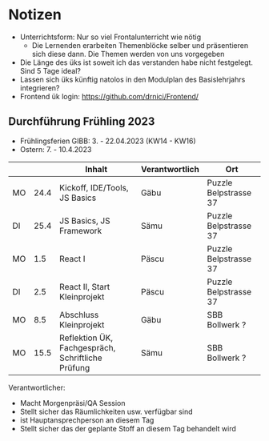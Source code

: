 # Notizen

* Unterrichtsform: Nur so viel Frontalunterricht wie nötig
  * Die Lernenden erarbeiten Themenblöcke selber und präsentieren sich diese dann. Die Themen werden von uns vorgegeben
* Die Länge des üks ist soweit ich das verstanden habe nicht festgelegt. Sind 5 Tage ideal?
* Lassen sich üks künftig natolos in den Modulplan des Basislehrjahrs integrieren?
* Frontend ük login: https://github.com/drnici/Frontend/

## Durchführung Frühling 2023

* Frühlingsferien GIBB: 3. - 22.04.2023 (KW14 - KW16)
* Ostern: 7. - 10.4.2023

|    |      | Inhalt                                            | Verantwortlich | Ort                   |
|----|------|---------------------------------------------------|----------------|-----------------------|
| MO | 24.4 | Kickoff, IDE/Tools, JS Basics                     | Gäbu           | Puzzle Belpstrasse 37 |
| DI | 25.4 | JS Basics, JS Framework                           | Sämu           | Puzzle Belpstrasse 37 |
| MO | 1.5  | React I                                           | Päscu          | Puzzle Belpstrasse 37 |
| DI | 2.5  | React II, Start Kleinprojekt                      | Päscu          | Puzzle Belpstrasse 37 |
| MO | 8.5  | Abschluss Kleinprojekt                            | Gäbu           | SBB Bollwerk ?        |
| MO | 15.5 | Reflektion ÜK, Fachgespräch, Schriftliche Prüfung | Sämu           | SBB Bollwerk ?        |

Verantwortlicher: 

* Macht Morgenpräsi/QA Session
* Stellt sicher das Räumlichkeiten usw. verfügbar sind
* ist Hauptansprechperson an diesem Tag
* Stellt sicher das der geplante Stoff an diesem Tag behandelt wird
